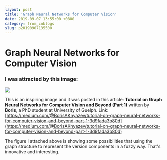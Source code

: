 ```yaml
---
layout: post
title: 'Graph Neural Networks for Computer Vision'
date: 2019-09-07 13:55:00 +0800
category: from_cnblogs
slug: p20190907135500
---
```

# Graph Neural Networks for Computer Vision
### I was attracted by this image:
![](https://img2018.cnblogs.com/blog/780771/201909/780771-20190907215306381-981355583.png)

This is an inspiring image and it was posted in this article: **Tutorial on Graph Neural Networks for Computer Vision and Beyond (Part 1)** written by **Boris**, a PhD student at University of Guelph.
Link:
[https://medium.com/@BorisAKnyazev/tutorial-on-graph-neural-networks-for-computer-vision-and-beyond-part-1-3d9fada3b80d](https://medium.com/@BorisAKnyazev/tutorial-on-graph-neural-networks-for-computer-vision-and-beyond-part-1-3d9fada3b80d)

The figure I attached above is showing some possibilities that using the graph structure to represent the version components in a fuzzy way. That's innovative and interesting.